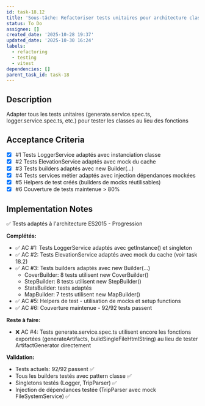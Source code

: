 ```yaml
---
id: task-18.12
title: 'Sous-tâche: Refactoriser tests unitaires pour architecture classe'
status: To Do
assignee: []
created_date: '2025-10-28 19:37'
updated_date: '2025-10-30 16:24'
labels:
  - refactoring
  - testing
  - vitest
dependencies: []
parent_task_id: task-18
---
```


## Description

<!-- SECTION:DESCRIPTION:BEGIN -->
Adapter tous les tests unitaires (generate.service.spec.ts, logger.service.spec.ts, etc.) pour tester les classes au lieu des fonctions
<!-- SECTION:DESCRIPTION:END -->

## Acceptance Criteria
<!-- AC:BEGIN -->
- [x] #1 Tests LoggerService adaptés avec instanciation classe
- [x] #2 Tests ElevationService adaptés avec mock du cache
- [x] #3 Tests builders adaptés avec new Builder(...)
- [x] #4 Tests services métier adaptés avec injection dépendances mockées
- [x] #5 Helpers de test créés (builders de mocks réutilisables)
- [x] #6 Couverture de tests maintenue > 80%
<!-- AC:END -->

## Implementation Notes

<!-- SECTION:NOTES:BEGIN -->
✅ Tests adaptés à l'architecture ES2015 - Progression

**Complétés:**
- ✅ AC #1: Tests LoggerService adaptés avec getInstance() et singleton
- ✅ AC #2: Tests ElevationService adaptés avec mock du cache (voir task 18.2)
- ✅ AC #3: Tests builders adaptés avec new Builder(...)
  - CoverBuilder: 8 tests utilisent new CoverBuilder()
  - StepBuilder: 8 tests utilisent new StepBuilder()
  - StatsBuilder: tests adaptés
  - MapBuilder: 7 tests utilisent new MapBuilder()
- ✅ AC #5: Helpers de test - utilisation de mocks et setup functions
- ✅ AC #6: Couverture maintenue - 92/92 tests passent

**Reste à faire:**
- ❌ AC #4: Tests generate.service.spec.ts utilisent encore les fonctions exportées (generateArtifacts, buildSingleFileHtmlString) au lieu de tester ArtifactGenerator directement

**Validation:**
- Tests actuels: 92/92 passent ✅
- Tous les builders testés avec pattern classe ✅
- Singletons testés (Logger, TripParser) ✅
- Injection de dépendances testée (TripParser avec mock FileSystemService) ✅
<!-- SECTION:NOTES:END -->
